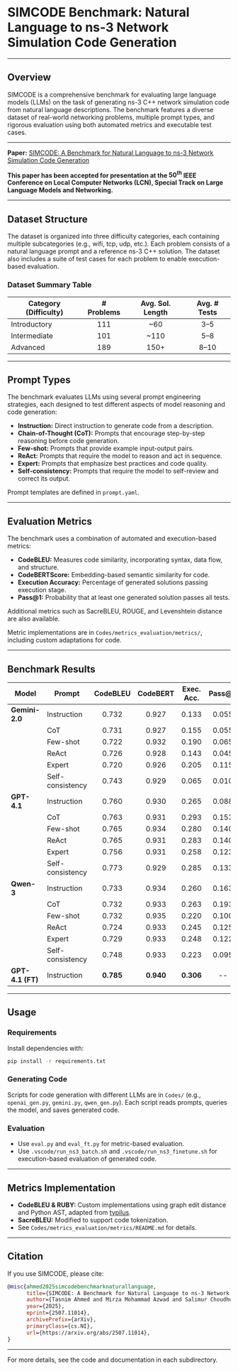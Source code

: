 # SIMCODE Benchmark: Natural Language to ns-3 Network Simulation Code Generation

---

## Overview

SIMCODE is a comprehensive benchmark for evaluating large language models (LLMs) on the task of generating ns-3 C++ network simulation code from natural language descriptions. The benchmark features a diverse dataset of real-world networking problems, multiple prompt types, and rigorous evaluation using both automated metrics and executable test cases.

---

**Paper:** [SIMCODE: A Benchmark for Natural Language to ns-3 Network Simulation Code Generation](https://arxiv.org/abs/2507.11014)

**This paper has been accepted for presentation at the $50^{th}$ IEEE Conference on Local Computer Networks (LCN), Special Track on Large Language Models and Networking.**

---

## Dataset Structure

The dataset is organized into three difficulty categories, each containing multiple subcategories (e.g., wifi, tcp, udp, etc.). Each problem consists of a natural language prompt and a reference ns-3 C++ solution. The dataset also includes a suite of test cases for each problem to enable execution-based evaluation.

### Dataset Summary Table

| **Category (Difficulty)** | **# Problems** | **Avg. Sol. Length** | **Avg. # Tests** |
|--------------------------|:--------------:|:--------------------:|:----------------:|
| Introductory             | 111            | ~60                  | 3–5              |
| Intermediate             | 101            | ~110                 | 5–8              |
| Advanced                 | 189            | 150+                 | 8–10             |

---

## Prompt Types

The benchmark evaluates LLMs using several prompt engineering strategies, each designed to test different aspects of model reasoning and code generation:

- **Instruction:** Direct instruction to generate code from a description.
- **Chain-of-Thought (CoT):** Prompts that encourage step-by-step reasoning before code generation.
- **Few-shot:** Prompts that provide example input-output pairs.
- **ReAct:** Prompts that require the model to reason and act in sequence.
- **Expert:** Prompts that emphasize best practices and code quality.
- **Self-consistency:** Prompts that require the model to self-review and correct its output.

Prompt templates are defined in `prompt.yaml`.

---

## Evaluation Metrics

The benchmark uses a combination of automated and execution-based metrics:

- **CodeBLEU:** Measures code similarity, incorporating syntax, data flow, and structure.
- **CodeBERTScore:** Embedding-based semantic similarity for code.
- **Execution Accuracy:** Percentage of generated solutions passing execution stage.
- **Pass@1:** Probability that at least one generated solution passes all tests.

Additional metrics such as SacreBLEU, ROUGE, and Levenshtein distance are also available.

Metric implementations are in `Codes/metrics_evaluation/metrics/`, including custom adaptations for code.

---

## Benchmark Results

| **Model**      | **Prompt**        | **CodeBLEU** | **CodeBERT** | **Exec. Acc.** | **Pass@1** |
|---------------|-------------------|:------------:|:------------:|:--------------:|:----------:|
| **Gemini-2.0** | Instruction       | 0.732        | 0.927        | 0.133          | 0.055      |
|               | CoT               | 0.731        | 0.927        | 0.155          | 0.055      |
|               | Few-shot          | 0.722        | 0.932        | 0.190          | 0.065      |
|               | ReAct             | 0.726        | 0.928        | 0.143          | 0.045      |
|               | Expert            | 0.720        | 0.926        | 0.205          | 0.115      |
|               | Self-consistency  | 0.743        | 0.929        | 0.065          | 0.010      |
| **GPT-4.1**   | Instruction       | 0.760        | 0.930        | 0.265          | 0.088      |
|               | CoT               | 0.763        | 0.931        | 0.293          | 0.153      |
|               | Few-shot          | 0.765        | 0.934        | 0.280          | 0.140      |
|               | ReAct             | 0.765        | 0.931        | 0.283          | 0.140      |
|               | Expert            | 0.756        | 0.931        | 0.258          | 0.123      |
|               | Self-consistency  | 0.773        | 0.929        | 0.285          | 0.133      |
| **Qwen-3**    | Instruction       | 0.733        | 0.934        | 0.260          | 0.163      |
|               | CoT               | 0.732        | 0.933        | 0.263          | 0.193      |
|               | Few-shot          | 0.732        | 0.935        | 0.220          | 0.100      |
|               | ReAct             | 0.724        | 0.933        | 0.245          | 0.125      |
|               | Expert            | 0.729        | 0.933        | 0.248          | 0.122      |
|               | Self-consistency  | 0.748        | 0.933        | 0.223          | 0.095      |
| **GPT-4.1 (FT)** | Instruction    | **0.785**    | **0.940**    | **0.306**      | --         |

---

## Usage

### Requirements

Install dependencies with:

```bash
pip install -r requirements.txt
```

### Generating Code

Scripts for code generation with different LLMs are in `Codes/` (e.g., `openai_gen.py`, `gemini.py`, `qwen_gen.py`). Each script reads prompts, queries the model, and saves generated code.

### Evaluation

- Use `eval.py` and `eval_ft.py` for metric-based evaluation.
- Use `.vscode/run_ns3_batch.sh` and `.vscode/run_ns3_finetune.sh` for execution-based evaluation of generated code.

---

## Metrics Implementation

- **CodeBLEU & RUBY:** Custom implementations using graph edit distance and Python AST, adapted from [typilus](https://github.com/JetBrains-Research/typilus).
- **SacreBLEU:** Modified to support code tokenization.
- See `Codes/metrics_evaluation/metrics/README.md` for details.

---

## Citation

If you use SIMCODE, please cite:
```bibtex
@misc{ahmed2025simcodebenchmarknaturallanguage,
      title={SIMCODE: A Benchmark for Natural Language to ns-3 Network Simulation Code Generation}, 
      author={Tasnim Ahmed and Mirza Mohammad Azwad and Salimur Choudhury},
      year={2025},
      eprint={2507.11014},
      archivePrefix={arXiv},
      primaryClass={cs.NI},
      url={https://arxiv.org/abs/2507.11014}, 
}
```

---

For more details, see the code and documentation in each subdirectory. 